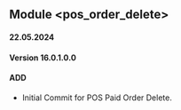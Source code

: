 ## Module <pos_order_delete>

#### 22.05.2024
#### Version 16.0.1.0.0
#### ADD
- Initial Commit for POS Paid Order Delete.
